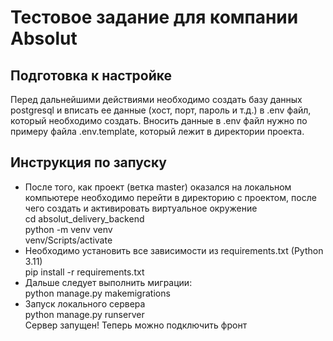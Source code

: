 # Тестовое задание для компании Absolut
## **Подготовка к настройке**
Перед дальнейшими действиями необходимо создать базу данных postgresql и вписать ее данные (хост, порт, пароль и т.д.) в .env файл, который необходимо создать. Вносить данные в .env файл нужно по примеру файла .env.template, который лежит в директории проекта.
## **Инструкция по запуску**
- После того, как проект (ветка master) оказался на локальном компьютере необходимо перейти в директорию с проектом, после чего создать и активировать виртуальное окружение
  <br>
  cd absolut_delivery_backend
  <br>
  python -m venv venv
  <br>
  venv/Scripts/activate
- Необходимо установить все зависимости из requirements.txt (Python 3.11)
  <br>
  pip install -r requirements.txt
- Дальше следует выполнить миграции:
  <br>
  python manage.py makemigrations
- Запуск локального сервера
  <br>
  python manage.py runserver
  <br>
Сервер запущен! Теперь можно подключить фронт
